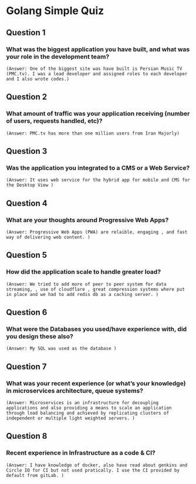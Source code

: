 # Golang Simple Quiz

## Question 1

### What was the biggest application you have built, and what was your role in the development team?

`(Answer: One of the biggest site was have built is Persian Music TV (PMC.tv). I was a lead developer and assigned roles to each developer and I also wrote codes.)`

## Question 2

### What amount of traffic was your application receiving (number of users, requests handled, etc)?

`(Answer: PMC.tv has more than one million users from Iran Majorly)`

## Question 3

### Was the application you integrated to a CMS or a Web Service?

`(Answer: It uses web service for the hybrid app for mobile and CMS for the Desktop View )`

## Question 4

### What are your thoughts around Progressive Web Apps?

`(Answer: Progressive Web Apps (PWA) are relaible, engaging , and fast way of delivering web content. )`

## Question 5

### How did the application scale to handle greater load?

`(Answer: We tried to add more of peer to peer system for data streaming, , use of cloudflare , great compression systems where put in place and we had to add redis db as a caching server. )`

## Question 6

### What were the Databases you used/have experience with, did you design these also?

`(Answer: My SQL was used as the database )`

## Question 7

### What was your recent experience (or what’s your knowledge) in microservices architecture, queue systems?

`(Answer: Microservices is an infrastructure for decoupling applications and also providing a means to scale an application through load balancing and achieved by replicating clusters of independent or multiple light weighted servers. )`

## Question 8

### Recent experience in Infrastructure as a code & CI?

`(Answer: I have knowledge of docker, also have read about genkins and Circle IO for CI but not used pratically. I use the CI provided by default from gitLab. )`
